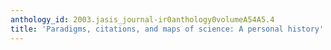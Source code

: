 ```yaml
---
anthology_id: 2003.jasis_journal-ir0anthology0volumeA54A5.4
title: 'Paradigms, citations, and maps of science: A personal history'
---
```

